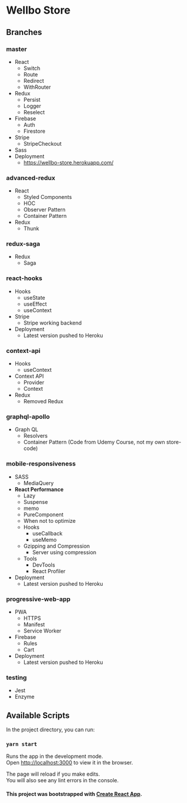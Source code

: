 # Wellbo Store

## Branches

### master

* React
  * Switch
  * Route
  * Redirect
  * WithRouter
* Redux
  * Persist
  * Logger
  * Reselect
* Firebase
  * Auth
  * Firestore
* Stripe
  * StripeCheckout
* Sass
* Deployment
  * https://wellbo-store.herokuapp.com/ 
  
### advanced-redux

* React
  * Styled Components
  * HOC
  * Observer Pattern
  * Container Pattern
* Redux
  * Thunk

### redux-saga

* Redux
  * Saga

### react-hooks

* Hooks
  * useState
  * useEffect
  * useContext
* Stripe
  * Stripe working backend
* Deployment
  * Latest version pushed to Heroku

### context-api

* Hooks
  * useContext
* Context API
  * Provider
  * Context
* Redux
  * Removed Redux
  
### graphql-apollo

* Graph QL
  * Resolvers
  * Container Pattern
  (Code from Udemy Course, not my own store-code)
  
### mobile-responsiveness

* SASS
  * MediaQuery
* **React Performance**
  * Lazy
  * Suspense
  * memo
  * PureComponent
  * When not to optimize
  * Hooks
    * useCallback
    * useMemo
  * Gzipping and Compression
    * Server using compression
  * Tools
    * DevTools
    * React Profiler
* Deployment
  * Latest version pushed to Heroku
  
### progressive-web-app

* PWA
  * HTTPS
  * Manifest
  * Service Worker
* Firebase
  * Rules
  * Cart
* Deployment
  * Latest version pushed to Heroku
  
### testing
* Jest
* Enzyme

## Available Scripts

In the project directory, you can run:

### `yarn start`

Runs the app in the development mode.<br />
Open [http://localhost:3000](http://localhost:3000) to view it in the browser.

The page will reload if you make edits.<br />
You will also see any lint errors in the console.

#### This project was bootstrapped with [Create React App](https://github.com/facebook/create-react-app).
